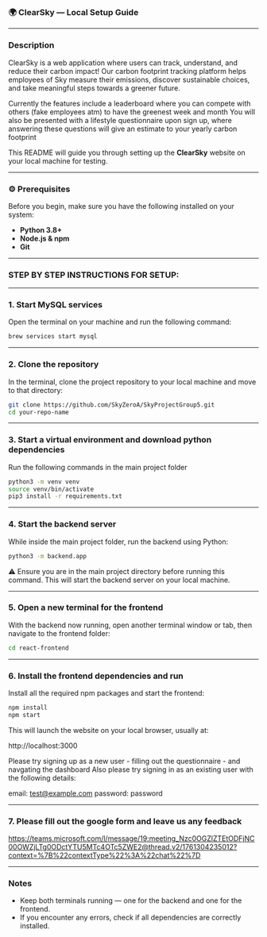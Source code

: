 ### 🌍 ClearSky — Local Setup Guide
_______________
### Description
ClearSky is a web application where users can track, understand, and reduce their carbon impact! 
Our carbon footprint tracking platform helps employees of Sky measure their emissions, discover sustainable choices, and take meaningful steps towards a greener future.

Currently the features include a leaderboard where you can compete with others (fake employees atm) to have the greenest week and month
You will also be presented with a lifestyle questionnaire upon sign up, where answering these questions will give an estimate to your yearly carbon footprint


This README will guide you through setting up the **ClearSky** website on your local machine for testing.
____________________
### ⚙️ Prerequisites

Before you begin, make sure you have the following installed on your system:

- **Python 3.8+**
- **Node.js & npm**
- **Git**

________________________________________
### STEP BY STEP INSTRUCTIONS FOR SETUP:

___________________________
### 1. Start MySQL services
Open the terminal on your machine and run the following command:
```bash
brew services start mysql
```

___________________________
### 2. Clone the repository
In the terminal, clone the project repository to your local machine and move to that directory:

```bash
git clone https://github.com/SkyZeroA/SkyProjectGroup5.git
cd your-repo-name
```

___________________________________________________________________
### 3. Start a virtual environment and download python dependencies
Run the following commands in the main project folder

```bash
python3 -m venv venv
source venv/bin/activate
pip3 install -r requirements.txt
```

_______________________________
### 4. Start the backend server
While inside the main project folder, run the backend using Python:

```bash
python3 -m backend.app
```

⚠️ Ensure you are in the main project directory before running this command.
This will start the backend server on your local machine.


___________________________________________
### 5. Open a new terminal for the frontend
With the backend now running, open another terminal window or tab, then navigate to the frontend folder:

```bash
cd react-frontend
```

________________________________________________
### 6. Install the frontend dependencies and run
Install all the required npm packages and start the frontend:

```bash
npm install
npm start
```

This will launch the website on your local browser, usually at:

http://localhost:3000


Please try signing up as a new user - filling out the questionnaire - and navgating the dashboard
Also please try signing in as an existing user with the following details:

email: test@example.com
password: password

________________________________________________________________
### 7. Please fill out the google form and leave us any feedback
https://teams.microsoft.com/l/message/19:meeting_Nzc0OGZlZTEtODFjNC00OWZjLTg0ODctYTU5MTc4OTc5ZWE2@thread.v2/1761304235012?context=%7B%22contextType%22%3A%22chat%22%7D

_________
### Notes
- Keep both terminals running — one for the backend and one for the frontend.
- If you encounter any errors, check if all dependencies are correctly installed.
